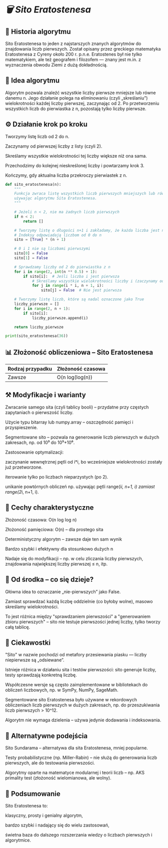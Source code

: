 # *🗑️ Sito Eratostenesa* #
## **📜 Historia algorytmu** ##
Sito Eratostenesa to jeden z najstarszych znanych algorytmów do znajdowania liczb pierwszych. Został opisany przez greckiego matematyka Eratostenesa z Cyreny około 200 r. p.n.e. Eratostenes był nie tylko matematykiem, ale też geografem i filozofem — znany jest m.in. z wyznaczenia obwodu Ziemi z dużą dokładnością.

## **🧠 Idea algorytmu** ##
Algorytm pozwala znaleźć wszystkie liczby pierwsze mniejsze lub równe danemu n. Jego działanie polega na eliminowaniu (czyli „skreślaniu”) wielokrotności każdej liczby pierwszej, zaczynając od 2. Po przetworzeniu wszystkich liczb do pierwiastka z n, pozostają tylko liczby pierwsze.

## **⚙️ Działanie krok po kroku** ##
Tworzymy listę liczb od 2 do n.

Zaczynamy od pierwszej liczby z listy (czyli 2).

Skreślamy wszystkie wielokrotności tej liczby większe niż ona sama.

Przechodzimy do kolejnej nieskreślonej liczby i powtarzamy krok 3.

Kończymy, gdy aktualna liczba przekroczy pierwiastek z n.

```python
def sito_eratostenesa(n):
    """
    Funkcja zwraca listę wszystkich liczb pierwszych mniejszych lub równych n,
    używając algorytmu Sita Eratostenesa.
    """

    # Jeżeli n < 2, nie ma żadnych liczb pierwszych
    if n < 2:
        return []

    # Tworzymy listę o długości n+1 i zakładamy, że każda liczba jest na początku pierwsza (True)
    # Indeksy odpowiadają liczbom od 0 do n
    sito = [True] * (n + 1)

    # 0 i 1 nie są liczbami pierwszymi
    sito[0] = False
    sito[1] = False

    # Sprawdzamy liczby od 2 do pierwiastka z n
    for i in range(2, int(n ** 0.5) + 1):
        if sito[i]:  # Jeśli liczba i jest pierwsza
            # Skreślamy wszystkie wielokrotności liczby i (zaczynamy od i*i)
            for j in range(i * i, n + 1, i):
                sito[j] = False  # Nie jest pierwsza

    # Tworzymy listę liczb, które są nadal oznaczone jako True
    liczby_pierwsze = []
    for i in range(2, n + 1):
        if sito[i]:
            liczby_pierwsze.append(i)

    return liczby_pierwsze

print(sito_eratostenesa(36))
```

## 📊 Złożoność obliczeniowa – Sito Eratostenesa ##

| Rodzaj przypadku | Złożoność czasowa |
|------------------|-------------------|
| Zawsze           | O(n log(log(n))    |

## **⚒️ Modyfikacje i warianty** ##
Zwracanie samego sita (czyli tablicy booli) – przydatne przy częstych zapytaniach o pierwszość liczby.

Użycie typu bitarray lub numpy.array – oszczędność pamięci i przyspieszenie.

Segmentowane sito – pozwala na generowanie liczb pierwszych w dużych zakresach, np. od 10⁹ do 10⁹+10⁶.

Zastosowanie optymalizacji:

zaczynanie wewnętrznej pętli od i*i, bo wcześniejsze wielokrotności zostały już przetworzone.

iterowanie tylko po liczbach nieparzystych (po 2).

unikanie powtórnych obliczeń np. używając pętli range(i*i, n+1, i) zamiast range(2*i, n+1, i).

## **🧬 Cechy charakterystyczne** ##
Złożoność czasowa: O(n log log n)

Złożoność pamięciowa: O(n) – dla prostego sita

Deterministyczny algorytm – zawsze daje ten sam wynik

Bardzo szybki i efektywny dla stosunkowo dużych n

Nadaje się do modyfikacji – np. w celu zliczania liczby pierwszych, znajdowania największej liczby pierwszej ≤ n, itp.

## **🧪 Od środka – co się dzieje?** ##
Główna idea to oznaczanie „nie-pierwszych” jako False.

Zamiast sprawdzać każdą liczbę oddzielnie (co byłoby wolne), masowo skreślamy wielokrotności.

To jest różnica między "sprawdzaniem pierwszości" a "generowaniem zbioru pierwszych" – sito nie testuje pierwszości jednej liczby, tylko tworzy całą tablicę.

## **🤔 Ciekawostki** ##
"Sito" w nazwie pochodzi od metafory przesiewania piasku — liczby niepierwsze są „odsiewane”.

Istnieje różnica w działaniu sita i testów pierwszości: sito generuje liczby, testy sprawdzają konkretną liczbę.

Współczesne wersje są często zaimplementowane w bibliotekach do obliczeń liczbowych, np. w SymPy, NumPy, SageMath.

Segmentowane sito Eratostenesa było używane w rekordowych obliczeniach liczb pierwszych w dużych zakresach, np. do przeszukiwania liczb pierwszych > 10^12.

Algorytm nie wymaga dzielenia – używa jedynie dodawania i indeksowania.

## **🔄 Alternatywne podejścia** ##
Sito Sundarama – alternatywa dla sita Eratostenesa, mniej popularne.

Testy probabilistyczne (np. Miller-Rabin) – nie służą do generowania liczb pierwszych, ale do testowania pierwszości.

Algorytmy oparte na matematyce modularnej i teorii liczb – np. AKS primality test (złożoność wielomianowa, ale wolny).

## **🧠 Podsumowanie** ##
Sito Eratostenesa to:

klasyczny, prosty i genialny algorytm,

bardzo szybki i nadający się do wielu zastosowań,

świetna baza do dalszego rozszerzania wiedzy o liczbach pierwszych i algorytmice.